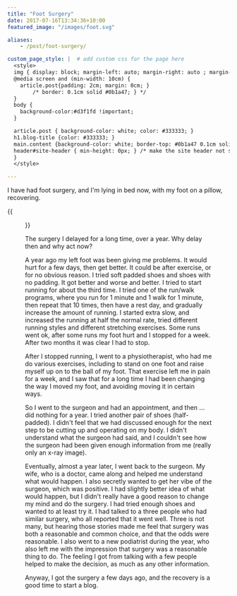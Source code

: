 ```yaml
---
title: "Foot Surgery"
date: 2017-07-16T13:34:36+10:00
featured_image: "/images/foot.svg"

aliases:
    - /post/foot-surgery/

custom_page_style: |  # add custom css for the page here
  <style>
  img { display: block; margin-left: auto; margin-right: auto ; margin-bottom: 0.5cm} <! --center images -->
  @media screen and (min-width: 10cm) {
    article.post{padding: 2cm; margin: 0cm; }
        /* border: 0.1cm solid #0b1a47; } */
  }
  body {
    background-color:#d3f1fd !important;
  }

  article.post { background-color: white; color: #333333; }
  h1.blog-title {color: #333333; }
  main.content {background-color: white; border-top: #0b1a47 0.1cm solid; padding-top: 1cm}
  header#site-header { min-height: 0px; } /* make the site header not so big */
  }
  </style>

---
```


I have had foot surgery, and I'm lying in bed now, with my foot on a pillow, recovering.

{{<figure src="/images/foot.svg" >}}


The surgery I delayed for a long time, over a year. Why delay then and why act now?

A year ago my left foot was been giving me problems. It would hurt for a few days, then get better. It could be after exercise, or for no obvious reason. I tried soft padded shoes and shoes with no padding. It got better and worse and better. I tried to start running for about the third time. I tried one of the run/walk programs, where you run for 1 minute and 1 walk for 1 minute, then repeat that 10 times, then have a rest day, and gradually increase the amount of running. I started extra slow, and increased the running at half the normal rate, tried different running styles and different stretching exercises. Some runs went ok, after some runs my foot hurt and I stopped for a week. After two months it was clear I had to stop.

After I stopped running, I went to a physiotherapist, who had me do various exercises, including to stand on one foot and raise myself up on to the ball of my foot. That exercise left me in pain for a week, and I saw that for a long time I had been changing the way I moved my foot, and avoiding moving it in certain ways.

So I went to the surgeon and had an appointment, and then ... did nothing for a year. I tried another pair of shoes (half-padded). I didn't feel that we had discussed enough for the next step to be cutting up and operating on my body. I didn't understand what the surgeon had said, and I couldn't see how the surgeon had been given enough information from me (really only an x-ray image).

Eventually, almost a year later, I went back to the surgeon. My wife, who is a doctor, came along and helped me understand what would happen. I also secretly wanted to get her vibe of the surgeon, which was positive. I had slightly better idea of what would happen, but I didn't really have a good reason to change my mind and do the surgery. I had tried enough shoes and wanted to at least try it. I had talked to a three people who had similar surgery, who all reported that it went well. Three is not many, but hearing those stories made me feel that surgery was both a reasonable and common choice, and that the odds were reasonable. I also went to a new podiatrist during the year, who also left me with the impression that surgery was a reasonable thing to do. The feeling I got from talking with a few people helped to make the decision, as much as any other information.

Anyway, I got the surgery a few days ago, and the recovery is a good time to start a blog.


